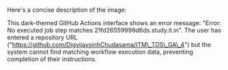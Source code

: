 Here's a concise description of the image:

This dark-themed GitHub Actions interface shows an error message: "Error: No executed job step matches 21fd26559999d6ds.study.it.in". The user has entered a repository URL ("https://github.com/DigvijaysinhChudasama/ITM\_TDS\_GA\_4") but the system cannot find matching workflow execution data, preventing completion of their instructions.